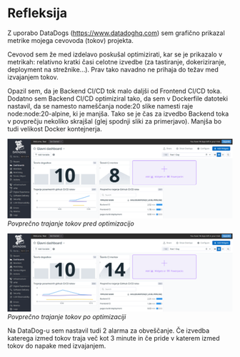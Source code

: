 # Refleksija

Z uporabo DataDogs (https://www.datadoghq.com) sem grafično prikazal metrike mojega cevovoda (tokov) projekta.

Cevovod sem že med izdelavo poskušal optimizirati, kar se je prikazalo v metrikah: relativno kratki časi celotne izvedbe (za tastiranje, dokeriziranje, deployment na strežnike...). Prav tako navadno ne prihaja do težav med izvajanjem tokov.

Opazil sem, da je Backend CI/CD tok malo daljši od Frontend CI/CD toka. Dodatno sem Backend CI/CD optimiziral tako, da sem v Dockerfile datoteki nastavil, da se namesto nameščanja node:20 slike namesti raje node:node:20-alpine, ki je manjša. Tako se je čas za izvedbo Backend toka v povprečju nekoliko skrajšal (glej spodnji sliki za primerjavo). Manjša bo tudi velikost Docker kontejnerja.

![Povprečno trajanje tokov pred optimizacijo](docs/DataDogs%20slika%20meritev%20-%20zacetna.PNG)
*Povprečno trajanje tokov pred optimizacijo*

![Povprečno trajanje tokov po optimizaciji](docs/DataDogs%20slika%20meritev%20-%20koncna.PNG)
*Povprečno trajanje tokov po optimizaciji*

Na DataDog-u sem nastavil tudi 2 alarma za obveščanje. Če izvedba katerega izmed tokov traja več kot 3 minute in če pride v katerem izmed tokov do napake med izvajanjem.
